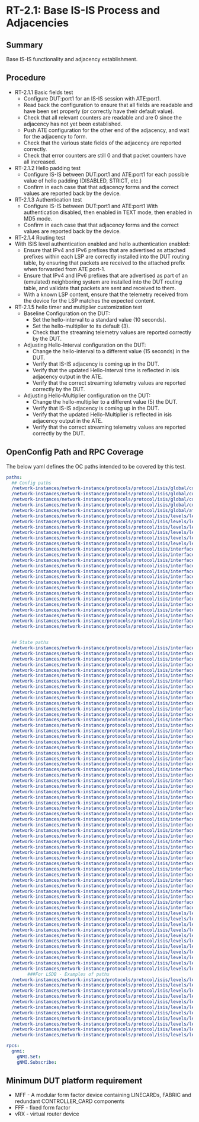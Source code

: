 # RT-2.1: Base IS-IS Process and Adjacencies

## Summary

Base IS-IS functionality and adjacency establishment.

## Procedure

*   RT-2.1.1 Basic fields test
    *   Configure DUT:port1 for an IS-IS session with ATE:port1.
    *   Read back the configuration to ensure that all fields are readable and
        have been set properly (or correctly have their default value).
    *   Check that all relevant counters are readable and are 0 since the
        adjacency has not yet been established.
    *   Push ATE configuration for the other end of the adjacency, and wait for
        the adjacency to form.
    *   Check that the various state fields of the adjacency are reported
        correctly.
    *   Check that error counters are still 0 and that packet counters have all
        increased.
*   RT-2.1.2 Hello padding test
    *   Configure IS-IS between DUT:port1 and ATE:port1 for each possible value
        of hello padding (DISABLED, STRICT, etc.)
    *   Confirm in each case that that adjacency forms and the correct values
        are reported back by the device.
*   RT-2.1.3 Authentication test
    *   Configure IS-IS between DUT:port1 and ATE:port1 With authentication
        disabled, then enabled in TEXT mode, then enabled in MD5 mode.
    *   Confirm in each case that that adjacency forms and the correct values
        are reported back by the device.
*   RT-2.1.4 Routing test
*   With ISIS level authentication enabled and hello authentication enabled:
    *   Ensure that IPv4 and IPv6 prefixes that are advertised as attached
            prefixes within each LSP are correctly installed into the DUT
            routing table, by ensuring that packets are received to the attached
            prefix when forwarded from ATE port-1.
    *   Ensure that IPv4 and IPv6 prefixes that are advertised as part of an
            (emulated) neighboring system are installed into the DUT routing
            table, and validate that packets are sent and received to them.
    *   With a known LSP content, ensure that the telemetry received from the
        device for the LSP matches the expected content.
*   RT-2.1.5 hello timer and multiplier customization test
    * Baseline Configuration on the DUT:
        * Set the hello-interval to a standard value (10 seconds).
        * Set the hello-multiplier to its default (3).
        * Check that the streaming telemetry values are reported correctly by the DUT.
    * Adjusting Hello-Interval configuration on the DUT:
        * Change the hello-interval to a different value (15 seconds) in the DUT.
        * Verify that IS-IS adjacency is coming up in the DUT.
        * Verify that the updated Hello-Interval time is reflected in isis adjacency output in the ATE.
        * Verify that the correct streaming telemetry values are reported correctly by the DUT.
    * Adjusting Hello-Multiplier configuration on the DUT:
        * Change the hello-multiplier to a different value (5) the DUT.
        * Verify that IS-IS adjacency is coming up in the DUT.
        * Verify that the updated Hello-Multiplier is reflected in isis adjacency output in the ATE.
        * Verify that the correct streaming telemetry values are reported correctly by the DUT.

## OpenConfig Path and RPC Coverage

The below yaml defines the OC paths intended to be covered by this test.

```yaml
paths:
  ## Config paths
  /network-instances/network-instance/protocols/protocol/isis/global/config/authentication-check:
  /network-instances/network-instance/protocols/protocol/isis/global/config/net:
  /network-instances/network-instance/protocols/protocol/isis/global/config/level-capability:
  /network-instances/network-instance/protocols/protocol/isis/global/config/hello-padding:
  /network-instances/network-instance/protocols/protocol/isis/global/afi-safi/af/config/enabled:
  /network-instances/network-instance/protocols/protocol/isis/levels/level/config/level-number:
  /network-instances/network-instance/protocols/protocol/isis/levels/level/config/enabled:
  /network-instances/network-instance/protocols/protocol/isis/levels/level/authentication/config/enabled:
  /network-instances/network-instance/protocols/protocol/isis/levels/level/authentication/config/auth-mode:
  /network-instances/network-instance/protocols/protocol/isis/levels/level/authentication/config/auth-password:
  /network-instances/network-instance/protocols/protocol/isis/levels/level/authentication/config/auth-type:
  /network-instances/network-instance/protocols/protocol/isis/interfaces/interface/config/interface-id:
  /network-instances/network-instance/protocols/protocol/isis/interfaces/interface/config/enabled:
  /network-instances/network-instance/protocols/protocol/isis/interfaces/interface/config/circuit-type:
  /network-instances/network-instance/protocols/protocol/isis/interfaces/interface/timers/config/csnp-interval:
  /network-instances/network-instance/protocols/protocol/isis/interfaces/interface/timers/config/lsp-pacing-interval:
  /network-instances/network-instance/protocols/protocol/isis/interfaces/interface/levels/level/config/level-number:
  /network-instances/network-instance/protocols/protocol/isis/interfaces/interface/levels/level/timers/config/hello-interval:
  /network-instances/network-instance/protocols/protocol/isis/interfaces/interface/levels/level/timers/config/hello-multiplier:
  /network-instances/network-instance/protocols/protocol/isis/interfaces/interface/levels/level/hello-authentication/config/auth-mode:
  /network-instances/network-instance/protocols/protocol/isis/interfaces/interface/levels/level/hello-authentication/config/auth-password:
  /network-instances/network-instance/protocols/protocol/isis/interfaces/interface/levels/level/hello-authentication/config/auth-type:
  /network-instances/network-instance/protocols/protocol/isis/interfaces/interface/levels/level/hello-authentication/config/enabled:
  /network-instances/network-instance/protocols/protocol/isis/interfaces/interface/afi-safi/af/config/afi-name:
  /network-instances/network-instance/protocols/protocol/isis/interfaces/interface/afi-safi/af/config/safi-name:
  /network-instances/network-instance/protocols/protocol/isis/interfaces/interface/afi-safi/af/config/enabled:


  ## State paths
  /network-instances/network-instance/protocols/protocol/isis/interfaces/interface/levels/level/adjacencies/adjacency/state/system-id:
  /network-instances/network-instance/protocols/protocol/isis/interfaces/interface/levels/level/afi-safi/af/state/afi-name:
  /network-instances/network-instance/protocols/protocol/isis/interfaces/interface/levels/level/afi-safi/af/state/metric:
  /network-instances/network-instance/protocols/protocol/isis/interfaces/interface/levels/level/afi-safi/af/state/safi-name:
  /network-instances/network-instance/protocols/protocol/isis/interfaces/interface/levels/level/packet-counters/csnp/state/dropped:
  /network-instances/network-instance/protocols/protocol/isis/interfaces/interface/levels/level/packet-counters/csnp/state/processed:
  /network-instances/network-instance/protocols/protocol/isis/interfaces/interface/levels/level/packet-counters/csnp/state/received:
  /network-instances/network-instance/protocols/protocol/isis/interfaces/interface/levels/level/packet-counters/csnp/state/sent:
  /network-instances/network-instance/protocols/protocol/isis/interfaces/interface/levels/level/packet-counters/iih/state/dropped:
  /network-instances/network-instance/protocols/protocol/isis/interfaces/interface/levels/level/packet-counters/iih/state/processed:
  /network-instances/network-instance/protocols/protocol/isis/interfaces/interface/levels/level/packet-counters/iih/state/received:
  /network-instances/network-instance/protocols/protocol/isis/interfaces/interface/levels/level/packet-counters/iih/state/retransmit:
  /network-instances/network-instance/protocols/protocol/isis/interfaces/interface/levels/level/packet-counters/iih/state/sent:
  /network-instances/network-instance/protocols/protocol/isis/interfaces/interface/levels/level/packet-counters/lsp/state/dropped:
  /network-instances/network-instance/protocols/protocol/isis/interfaces/interface/levels/level/packet-counters/lsp/state/processed:
  /network-instances/network-instance/protocols/protocol/isis/interfaces/interface/levels/level/packet-counters/lsp/state/received:
  /network-instances/network-instance/protocols/protocol/isis/interfaces/interface/levels/level/packet-counters/lsp/state/retransmit:
  /network-instances/network-instance/protocols/protocol/isis/interfaces/interface/levels/level/packet-counters/lsp/state/sent:
  /network-instances/network-instance/protocols/protocol/isis/interfaces/interface/levels/level/packet-counters/psnp/state/dropped:
  /network-instances/network-instance/protocols/protocol/isis/interfaces/interface/levels/level/packet-counters/psnp/state/processed:
  /network-instances/network-instance/protocols/protocol/isis/interfaces/interface/levels/level/packet-counters/psnp/state/received:
  /network-instances/network-instance/protocols/protocol/isis/interfaces/interface/levels/level/packet-counters/psnp/state/retransmit:
  /network-instances/network-instance/protocols/protocol/isis/interfaces/interface/levels/level/packet-counters/psnp/state/sent:
  /network-instances/network-instance/protocols/protocol/isis/interfaces/interface/levels/level/timers/state/hello-interval:
  /network-instances/network-instance/protocols/protocol/isis/interfaces/interface/levels/level/timers/state/hello-multiplier:
  /network-instances/network-instance/protocols/protocol/isis/interfaces/interface/circuit-counters/state/adj-changes:
  /network-instances/network-instance/protocols/protocol/isis/interfaces/interface/circuit-counters/state/adj-number:
  /network-instances/network-instance/protocols/protocol/isis/interfaces/interface/circuit-counters/state/auth-fails:
  /network-instances/network-instance/protocols/protocol/isis/interfaces/interface/circuit-counters/state/auth-type-fails:
  /network-instances/network-instance/protocols/protocol/isis/interfaces/interface/circuit-counters/state/id-field-len-mismatches:
  /network-instances/network-instance/protocols/protocol/isis/interfaces/interface/circuit-counters/state/lan-dis-changes:
  /network-instances/network-instance/protocols/protocol/isis/interfaces/interface/circuit-counters/state/max-area-address-mismatch:
  /network-instances/network-instance/protocols/protocol/isis/interfaces/interface/circuit-counters/state/rejected-adj:
  /network-instances/network-instance/protocols/protocol/isis/interfaces/interface/levels/level/adjacencies/adjacency/state/adjacency-state:
  /network-instances/network-instance/protocols/protocol/isis/interfaces/interface/levels/level/adjacencies/adjacency/state/area-address:
  /network-instances/network-instance/protocols/protocol/isis/interfaces/interface/levels/level/adjacencies/adjacency/state/dis-system-id:
  /network-instances/network-instance/protocols/protocol/isis/interfaces/interface/levels/level/adjacencies/adjacency/state/local-extended-circuit-id:
  /network-instances/network-instance/protocols/protocol/isis/interfaces/interface/levels/level/adjacencies/adjacency/state/multi-topology:
  /network-instances/network-instance/protocols/protocol/isis/interfaces/interface/levels/level/adjacencies/adjacency/state/neighbor-circuit-type:
  /network-instances/network-instance/protocols/protocol/isis/interfaces/interface/levels/level/adjacencies/adjacency/state/neighbor-extended-circuit-id:
  /network-instances/network-instance/protocols/protocol/isis/interfaces/interface/levels/level/adjacencies/adjacency/state/neighbor-ipv4-address:
  /network-instances/network-instance/protocols/protocol/isis/interfaces/interface/levels/level/adjacencies/adjacency/state/neighbor-ipv6-address:
  /network-instances/network-instance/protocols/protocol/isis/interfaces/interface/levels/level/adjacencies/adjacency/state/neighbor-snpa:
  /network-instances/network-instance/protocols/protocol/isis/interfaces/interface/levels/level/adjacencies/adjacency/state/nlpid:
  /network-instances/network-instance/protocols/protocol/isis/interfaces/interface/levels/level/adjacencies/adjacency/state/priority:
  /network-instances/network-instance/protocols/protocol/isis/interfaces/interface/levels/level/adjacencies/adjacency/state/restart-status:
  /network-instances/network-instance/protocols/protocol/isis/interfaces/interface/levels/level/adjacencies/adjacency/state/restart-support:
  /network-instances/network-instance/protocols/protocol/isis/interfaces/interface/levels/level/adjacencies/adjacency/state/restart-suppress:
  /network-instances/network-instance/protocols/protocol/isis/levels/level/system-level-counters/state/auth-fails:
  /network-instances/network-instance/protocols/protocol/isis/levels/level/system-level-counters/state/auth-type-fails:
  /network-instances/network-instance/protocols/protocol/isis/levels/level/system-level-counters/state/corrupted-lsps:
  /network-instances/network-instance/protocols/protocol/isis/levels/level/system-level-counters/state/database-overloads:
  /network-instances/network-instance/protocols/protocol/isis/levels/level/system-level-counters/state/exceed-max-seq-nums:
  /network-instances/network-instance/protocols/protocol/isis/levels/level/system-level-counters/state/id-len-mismatch:
  /network-instances/network-instance/protocols/protocol/isis/levels/level/system-level-counters/state/lsp-errors:
  /network-instances/network-instance/protocols/protocol/isis/levels/level/system-level-counters/state/max-area-address-mismatches:
  /network-instances/network-instance/protocols/protocol/isis/levels/level/system-level-counters/state/own-lsp-purges:
  /network-instances/network-instance/protocols/protocol/isis/levels/level/system-level-counters/state/seq-num-skips:
  /network-instances/network-instance/protocols/protocol/isis/levels/level/system-level-counters/state/spf-runs:
        ###For LSDB - Examples of paths
  /network-instances/network-instance/protocols/protocol/isis/levels/level/link-state-database/lsp/state/lsp-id:
  /network-instances/network-instance/protocols/protocol/isis/levels/level/link-state-database/lsp/state/maximum-area-addresses:
  /network-instances/network-instance/protocols/protocol/isis/levels/level/link-state-database/lsp/state/pdu-type:
  /network-instances/network-instance/protocols/protocol/isis/levels/level/link-state-database/lsp/state/sequence-number:
  /network-instances/network-instance/protocols/protocol/isis/levels/level/link-state-database/lsp/tlvs/tlv/state/type:
  /network-instances/network-instance/protocols/protocol/isis/levels/level/link-state-database/lsp/tlvs/tlv/area-address/state/address:
  /network-instances/network-instance/protocols/protocol/isis/levels/level/link-state-database/lsp/tlvs/tlv/hostname/state/hostname:
  /network-instances/network-instance/protocols/protocol/isis/levels/level/link-state-database/lsp/tlvs/tlv/ipv4-interface-addresses/state/address:
  /network-instances/network-instance/protocols/protocol/isis/levels/level/link-state-database/lsp/tlvs/tlv/ipv6-interface-addresses/state/address:
  /network-instances/network-instance/protocols/protocol/isis/levels/level/link-state-database/lsp/tlvs/tlv/ipv4-te-router-id/state/router-id:
  /network-instances/network-instance/protocols/protocol/isis/levels/level/link-state-database/lsp/tlvs/tlv/ipv6-te-router-id/state/router-id:

rpcs:
  gnmi:
    gNMI.Set:
    gNMI.Subscribe:
```

## Minimum DUT platform requirement

* MFF - A modular form factor device containing LINECARDs, FABRIC and redundant CONTROLLER_CARD components
* FFF - fixed form factor
* vRX - virtual router device
